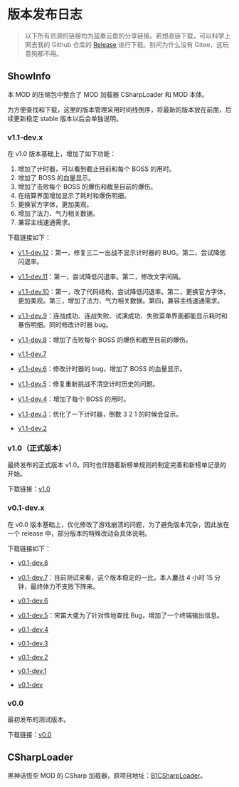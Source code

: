 # 版本发布日志

> 以下所有资源的链接均为蓝奏云盘的分享链接。若想直链下载，可以科学上网去我的 Github 仓库的 [Release](https://github.com/DavidingPlus/b1-showinfo-docs/releases) 进行下载。别问为什么没有 Gitee，这玩意狗都不用。

## ShowInfo

本 MOD 的压缩包中整合了 MOD 加载器 CSharpLoader 和 MOD 本体。

为方便查找和下载，这里的版本管理采用时间线倒序，将最新的版本放在前面，后续更新稳定 stable 版本以后会单独说明。

### v1.1-dev.x

在 v1.0 版本基础上，增加了如下功能：

1. 增加了计时器，可以看到截止目前和每个 BOSS 的用时。
2. 增加了 BOSS 的血量显示。
3. 增加了击败每个 BOSS 的爆伤和截至目前的爆伤。
4. 在结算界面增加显示了耗时和爆伤明细。
5. 更换官方字体，更加美观。
6. 增加了法力、气力相关数据。
7. 兼容主线速通需求。

下载链接如下：

- [v1.1-dev.12](https://lzx0626.lanzouq.com/iH1s736y3zeb)：第一，修复三二一出战不显示计时器的 BUG。第二，尝试降低闪退率。

- [v1.1-dev.11](https://lzx0626.lanzouq.com/ipOen36opu6f)：第一，尝试降低闪退率。第二，修改文字间隔。

- [v1.1-dev.10](https://lzx0626.lanzouq.com/irULC36lmukd)：第一，改了代码结构，尝试降低闪退率。第二，更换官方字体，更加美观。第三，增加了法力、气力相关数据。第四，兼容主线速通需求。

- [v1.1-dev.9](https://lzx0626.lanzouq.com/iHTbl36adycj)：连战成功、连战失败、试演成功、失败菜单界面都能显示耗时和暴伤明细。同时修改计时器 bug。

- [v1.1-dev.8](https://lzx0626.lanzouq.com/ilvNF368xjrc)：增加了击败每个 BOSS 的爆伤和截至目前的爆伤。

- [v1.1-dev.7](https://lzx0626.lanzouq.com/iCVYt363uxzg)

- [v1.1-dev.6](https://lzx0626.lanzouq.com/i2gux363uxwd)：修改计时器的 bug，增加了 BOSS 的血量显示。

- [v1.1-dev.5](https://lzx0626.lanzouq.com/i3ZcM35xl6wb)：修复重新挑战不清空计时历史的问题。

- [v1.1-dev.4](https://lzx0626.lanzouq.com/iOdJ535vqdva)：增加了每个 BOSS 的用时。

- [v1.1-dev.3](https://lzx0626.lanzouq.com/iTV1i35ugrjg)：优化了一下计时器，倒数 3 2 1 的时候会显示。

- [v1.1-dev.2](https://lzx0626.lanzouq.com/iiQhE35s2adc)

### v1.0（正式版本）

最终发布的正式版本 v1.0。同时也伴随着新榜单规则的制定完善和新榜单记录的开始。

下载链接：[v1.0](https://lzx0626.lanzouq.com/iWkYQ34uuhsd)

### v0.1-dev.x

在 v0.0 版本基础上，优化修改了游戏崩溃的问题，为了避免版本冗杂，因此放在一个 release 中，部分版本的特殊改动会具体说明。

下载链接如下：

- [v0.1-dev.8](https://lzx0626.lanzouq.com/il7zW34rylmh)

- [v0.1-dev.7](https://lzx0626.lanzouq.com/io07d34o37kh)：目前测试来看，这个版本稳定的一比，本人鏖战 4 小时 15 分钟，最终体力不支败下阵来。

- [v0.1-dev.6](https://lzx0626.lanzouq.com/iAUEw34o37he)

- [v0.1-dev.5](https://lzx0626.lanzouq.com/iomaR34o37fc)：宋笛大佬为了针对性地查找 Bug，增加了一个终端输出信息。

- [v0.1-dev.4](https://lzx0626.lanzouq.com/i4aMM34o37eb)

- [v0.1-dev.3](https://lzx0626.lanzouq.com/ikIV834o37da)

- [v0.1-dev.2](https://lzx0626.lanzouq.com/iVghs34o37bi)

- [v0.1-dev.1](https://lzx0626.lanzouq.com/i3TyW34o377e)

- [v0.1-dev](https://lzx0626.lanzouq.com/i1PU334o37li)

### v0.0

最初发布的测试版本。

下载链接：[v0.0](https://lzx0626.lanzouq.com/ihh1S34o375c)

## CSharpLoader

黑神话悟空 MOD 的 CSharp 加载器，原项目地址：[B1CSharpLoader](https://github.com/czastack/B1CSharpLoader)。

